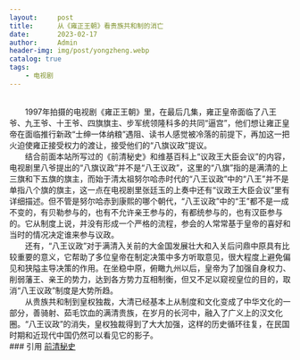 ```yaml
---
layout:     post
title:      从《雍正王朝》看贵族共和制的消亡
date:       2023-02-17
author:     Admin
header-img: img/post/yongzheng.webp
catalog: true
tags:
    - 电视剧
---
```

<br>
&emsp;&emsp;1997年拍摄的电视剧《雍正王朝》里，在最后几集，雍正皇帝面临了八王爷、九王爷、十王爷、四旗旗主、步军统领隆科多的共同“逼宫”，他们想让雍正皇帝在面临推行新政“士绅一体纳粮”遇阻、读书人感觉被冷落的前提下，再加这一把火迫使雍正接受权力的渡让，接受他们的“八旗议政”提议。
<br>
&emsp;&emsp;结合前面本站所写过的《前清秘史》和维基百科上“议政王大臣会议”的内容，电视剧里八爷提出的“八旗议政”并不是“八王议政”，这里的“八旗”指的是满清的上三旗和下五旗的旗主，而始于清太祖努尔哈赤时代的“八王议政”中的“八王”并不是单指八个旗的旗主，这一点在电视剧里张廷玉的上奏中还有“议政王大臣会议”里有详细描述。但不管是努尔哈赤到康熙的哪个朝代，“八王议政”中的“王”都不是一成不变的，有贝勒参与的，也有不允许亲王参与的，有都统参与的，也有汉臣参与的。它从制度上说，并没有形成一个严格的流程，参会的人常常基于皇帝的喜好和当时的情况决定谁来参与议政。
<br>
&emsp;&emsp;还有，“八王议政”对于满清入关前的大金国发展壮大和入关后问鼎中原具有比较重要的意义，它帮助了多位皇帝在制定决策中多方听取意见，很大程度上避免偏见和狭隘主导决策的作用。在坐稳中原，俯瞰九州以后，皇帝为了加强自身权力、削弱藩王、亲王的势力，达到各方势力互相制衡，但又不足以窥视皇位的目的，取消“八王议政”制度是大势所趋。
<br>
&emsp;&emsp;从贵族共和制到皇权独裁，大清已经基本上从制度和文化变成了中华文化的一部分，善骑射、茹毛饮血的满清贵族，在岁月的长河中，融入了广义上的汉文化圈。“八王议政”的消失，皇权独裁得到了大大加强，这样的历史循环往复，在民国时期和近现代中国仍然可以看见它的影子。
<br>
### 引用
<a name = "ref1" href="https://locyoo.github.io/2022/03/29/%E5%89%8D%E6%B8%85%E7%A7%98%E5%8F%B2/">前清秘史</a>